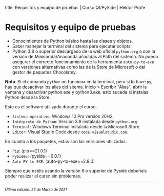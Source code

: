 title: Requisitos y equipo de pruebas | Curso Qt/PySide | Hektor Profe

# Requisitos y equipo de pruebas

- Conocimientos de Python básico hasta las clases y objetos.
- Saber manejar la terminal del sistema para ejecutar scripts.
- Python 3.8 o superior descargado de la web oficial `python.org` o con la versión de Miniconda/Anaconda añadidas al Path del sistema. No puedo asegurar el correcto funcionamiento de la herramienta `auto-py-to-exe` con versiones alternativas como las de la Store de Microsoft o del gestor de paquetes Chocolatey.

**Nota**: Si el comando `python` no funciona en la terminal, pero sí lo hace `py`, hay que desactivar los alias del sitema. Inicio > Escribir "Alias", abrir la ventana y desactivar python.exe y python3.exe, esto sucede si instalas Python desde la Store.

Este es el software utilizado durante el curso.

- `Sistema operativo`: Windows 10 Pro versión 20H2.
- `Intérprete de Python`: Versión 3.9 instalada desde `python.org`.
- `Terminal`: Windows Terminal instalada desde la Microsoft Store.
- `Editor`: Visual Studio Code desde `code.visualstudio.com`.

En cuanto a los paquetes, estas son las versiones utilizadas:

- `Pip`: (pip==21.0.1)
- `PySide6`: (pyside==6.0.1)
- `Auto PY to EXE`: (auto-py-to-exe==2.8.0)

Siempre que estéis usando la versión 6 o superior de Pyside deberíais poder realizar el curso sin problemas.


___
<small class="edited"><i>Última edición: 22 de Marzo de 2021</i></small>
